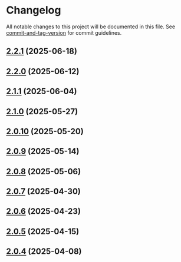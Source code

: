 # Changelog

All notable changes to this project will be documented in this file. See [commit-and-tag-version](https://github.com/absolute-version/commit-and-tag-version) for commit guidelines.

## [2.2.1](https://github.com/surveyjs/surveyjs/compare/v2.2.0...v2.2.1) (2025-06-18)

## [2.2.0](https://github.com/surveyjs/surveyjs/compare/v2.1.1...v2.2.0) (2025-06-12)

## [2.1.1](https://github.com/surveyjs/surveyjs/compare/v2.1.0...v2.1.1) (2025-06-04)

## [2.1.0](https://github.com/surveyjs/surveyjs/compare/v2.0.10...v2.1.0) (2025-05-27)

## [2.0.10](https://github.com/surveyjs/surveyjs/compare/v2.0.9...v2.0.10) (2025-05-20)

## [2.0.9](https://github.com/surveyjs/surveyjs/compare/v2.0.8...v2.0.9) (2025-05-14)

## [2.0.8](https://github.com/surveyjs/surveyjs/compare/v2.0.7...v2.0.8) (2025-05-06)

## [2.0.7](https://github.com/surveyjs/surveyjs/compare/v2.0.6...v2.0.7) (2025-04-30)

## [2.0.6](https://github.com/surveyjs/surveyjs/compare/v2.0.5...v2.0.6) (2025-04-23)

## [2.0.5](https://github.com/surveyjs/surveyjs/compare/v2.0.4...v2.0.5) (2025-04-15)

## [2.0.4](https://github.com/surveyjs/surveyjs/compare/v2.0.2...v2.0.4) (2025-04-08)
